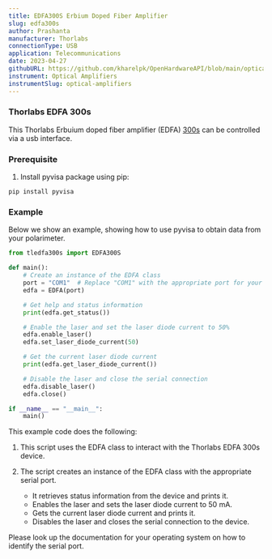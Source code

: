 ```yaml
---
title: EDFA300S Erbium Doped Fiber Amplifier
slug: edfa300s
author: Prashanta
manufacturer: Thorlabs
connectionType: USB
application: Telecommunications
date: 2023-04-27
githubURL: https://github.com/kharelpk/OpenHardwareAPI/blob/main/optical_amplifiers/tledfa300s.py
instrument: Optical Amplifiers
instrumentSlug: optical-amplifiers
---
```


### **Thorlabs EDFA 300s**
This Thorlabs Erbuium doped fiber amplifier (EDFA) [300s](https://www.thorlabs.de/thorproduct.cfm?partnumber=EDFA300S) can be controlled via a usb interface.

### **Prerequisite**
1. Install pyvisa package using pip:
```shell
pip install pyvisa
```

### **Example**
Below we show an example, showing how to use pyvisa to obtain data from your polarimeter.

```python
from tledfa300s import EDFA300S

def main():
    # Create an instance of the EDFA class
    port = "COM1"  # Replace "COM1" with the appropriate port for your system
    edfa = EDFA(port)

    # Get help and status information
    print(edfa.get_status())

    # Enable the laser and set the laser diode current to 50%
    edfa.enable_laser()
    edfa.set_laser_diode_current(50)

    # Get the current laser diode current
    print(edfa.get_laser_diode_current())

    # Disable the laser and close the serial connection
    edfa.disable_laser()
    edfa.close()

if __name__ == "__main__":
    main()


```

This example code does the following:

1. This script uses the EDFA class to interact with the Thorlabs EDFA 300s device.

2. The script creates an instance of the EDFA class with the appropriate serial port.
    - It retrieves status information from the device and prints it.
    - Enables the laser and sets the laser diode current to 50 mA.
    - Gets the current laser diode current and prints it.
    - Disables the laser and closes the serial connection to the device.

Please look up the documentation for your operating system on how to identify the serial port.
